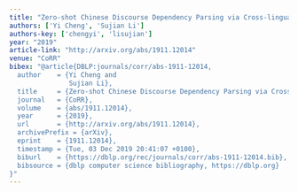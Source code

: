 ```yaml
---
title: "Zero-shot Chinese Discourse Dependency Parsing via Cross-lingual Mapping"
authors: ['Yi Cheng', 'Sujian Li']
authors-key: ['chengyi', 'lisujian']
year: "2019"
article-link: "http://arxiv.org/abs/1911.12014"
venue: "CoRR"
bibex: "@article{DBLP:journals/corr/abs-1911-12014,
  author    = {Yi Cheng and
               Sujian Li},
  title     = {Zero-shot Chinese Discourse Dependency Parsing via Cross-lingual Mapping},
  journal   = {CoRR},
  volume    = {abs/1911.12014},
  year      = {2019},
  url       = {http://arxiv.org/abs/1911.12014},
  archivePrefix = {arXiv},
  eprint    = {1911.12014},
  timestamp = {Tue, 03 Dec 2019 20:41:07 +0100},
  biburl    = {https://dblp.org/rec/journals/corr/abs-1911-12014.bib},
  bibsource = {dblp computer science bibliography, https://dblp.org}
}"
---
```

